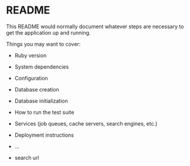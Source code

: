 # README

This README would normally document whatever steps are necessary to get the
application up and running.

Things you may want to cover:

* Ruby version

* System dependencies

* Configuration

* Database creation

* Database initialization

* How to run the test suite

* Services (job queues, cache servers, search engines, etc.)

* Deployment instructions

* ...
<!-- http://localhost:3000/urls/1/?auth_token=f65f8a77f3147a47f195 -->
* search url
<!-- http://localhost:3000/urls/search?auth_token=f65f8a77f3147a47f195&s=link -->




